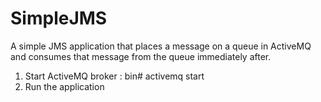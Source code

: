 # SimpleJMS

A simple JMS application that places a message on a queue in ActiveMQ and consumes that message from the queue immediately after. 
1. Start ActiveMQ broker : bin# activemq start
2. Run the application
